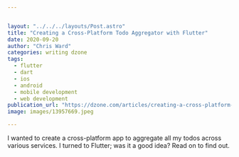 ```yaml
---


layout: "../../../layouts/Post.astro"
title: "Creating a Cross-Platform Todo Aggregator with Flutter"
date: 2020-09-20
author: "Chris Ward"
categories: writing dzone
tags: 
  - flutter
  - dart
  - ios
  - android
  - mobile development
  - web development
publication_url: "https://dzone.com/articles/creating-a-cross-platform-todo-aggregator-with-flu"
image: images/13957669.jpeg

---
```

I wanted to create a cross-platform app to aggregate all my todos across various services. I turned to Flutter; was it a good idea? Read on to find out.

